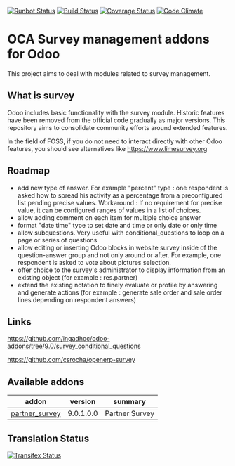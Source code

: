 [![Runbot Status](https://runbot.odoo-community.org/runbot/badge/flat/200/9.0.svg)](https://runbot.odoo-community.org/runbot/repo/github-com-oca-survey-200)
[![Build Status](https://travis-ci.org/OCA/survey.svg?branch=9.0)](https://travis-ci.org/OCA/survey)
[![Coverage Status](https://coveralls.io/repos/OCA/survey/badge.svg?branch=9.0)](https://coveralls.io/r/OCA/survey?branch=9.0)
[![Code Climate](https://codeclimate.com/github/OCA/survey/badges/gpa.svg)](https://codeclimate.com/github/OCA/survey)

OCA Survey management addons for Odoo
=====================================

This project aims to deal with modules related to survey management.


What is survey
--------------

Odoo includes basic functionality with the survey module.
Historic features have been removed from the official code gradually as major versions.
This repository aims to consolidate community efforts around extended features.

In the field of FOSS, if you do not need to interact directly with other Odoo features, you should see alternatives like https://www.limesurvey.org


Roadmap
-------

- add new type of answer. For example "percent" type : one respondent is asked how to spread his activity as a percentage from a preconfigured list pending precise values. Workaround : If no requirement for precise value, it can be configured ranges of values in a list of choices.
- allow adding comment on each item for multiple choice answer
- format "date time" type to set date and time or only date or only time
- allow subquestions. Very useful with conditional_questions to loop on a page or series of questions
- allow editing or inserting Odoo blocks in website survey inside of the question-answer group and not only around or after.  For example, one respondent is asked to vote about pictures selection.
- offer choice to the survey's administrator to display information from an existing object (for example : res.partner)
- extend the existing notation to finely evaluate or profile by answering and generate actions (for example : generate sale order and sale order lines depending on respondent answers)


Links
-----

https://github.com/ingadhoc/odoo-addons/tree/9.0/survey_conditional_questions

https://github.com/csrocha/openerp-survey


[//]: # (addons)

Available addons
----------------
addon | version | summary
--- | --- | ---
[partner_survey](partner_survey/) | 9.0.1.0.0 | Partner Survey

[//]: # (end addons)

Translation Status
------------------
[![Transifex Status](https://www.transifex.com/projects/p/OCA-survey-9-0/chart/image_png)](https://www.transifex.com/projects/p/OCA-survey-9-0)
